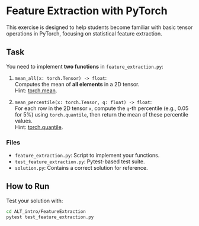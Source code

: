# Feature Extraction with PyTorch

This exercise is designed to help students become familiar with basic tensor operations in PyTorch, focusing on statistical feature extraction.

## Task

You need to implement **two functions** in `feature_extraction.py`:

1. `mean_all(x: torch.Tensor) -> float`:  
   Computes the mean of **all elements** in a 2D tensor.  
   Hint: [torch.mean](https://pytorch.org/docs/stable/generated/torch.mean.html).

2. `mean_percentile(x: torch.Tensor, q: float) -> float`:  
   For each row in the 2D tensor `x`, compute the `q`-th percentile (e.g., 0.05 for 5%) using `torch.quantile`, then return the mean of these percentile values.  
   Hint: [torch.quantile](https://pytorch.org/docs/stable/generated/torch.quantile.html).

### Files

- `feature_extraction.py`: Script to implement your functions.
- `test_feature_extraction.py`: Pytest-based test suite.
- `solution.py`: Contains a correct solution for reference.

## How to Run

Test your solution with:

```bash
cd ALT_intro/FeatureExtraction
pytest test_feature_extraction.py
